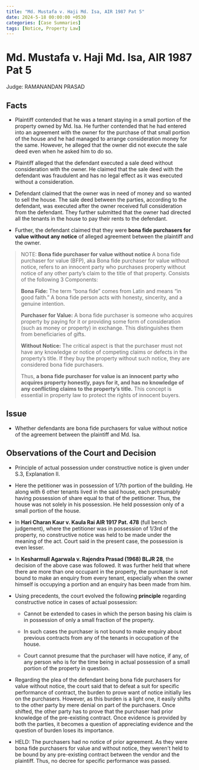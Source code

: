 ```yaml
---
title: "Md. Mustafa v. Haji Md. Isa, AIR 1987 Pat 5"
date: 2024-5-18 00:00:00 +0530
categories: [Case Summaries]
tags: [Notice, Property Law]
---
```


# Md. Mustafa v. Haji Md. Isa, AIR 1987 Pat 5

Judge: RAMANANDAN PRASAD

## Facts

* Plaintiff contended that he was a tenant staying in a small portion of the property owned by Md. Isa. He further contended that he had entered into an agreement with the owner for the purchase of that small portion of the house and he had managed to arrange consideration money for the same. However, he alleged that the owner did not execute the sale deed even when he asked him to do so.

* Plaintiff alleged that the defendant executed a sale deed without consideration with the owner. He claimed that the sale deed with the defendant was fraudulent and has no legal effect as it was executed without a consideration.

* Defendant claimed that the owner was in need of money and so wanted to sell the house. The sale deed between the parties, according to the defendant, was executed after the owner received full consideration from the defendant. They further submitted that the owner had directed all the tenants in the house to pay their rents to the defendant.

* Further, the defendant claimed that they were **bona fide purchasers for value without any notice** of alleged agreement between the plaintiff and the owner.

> NOTE: **Bona fide purchaser for value without notice**
> A bona fide purchaser for value (BFP), aka Bona fide purchaser for value without notice, refers to an innocent party who purchases property without notice of any other party’s claim to the title of that property. Consists of the following 3 Components:
>
> **Bona Fide:** The term “bona fide” comes from Latin and means “in good faith.” A bona fide person acts with honesty, sincerity, and a genuine intention.
>
> **Purchaser for Value:** A bona fide purchaser is someone who acquires property by paying for it or providing some form of consideration (such as money or property) in exchange. This distinguishes them from beneficiaries of gifts.
>
> **Without Notice:** The critical aspect is that the purchaser must not have any knowledge or notice of competing claims or defects in the property’s title. If they buy the property without such notice, they are considered bona fide purchasers.
>
> Thus, **a bona fide purchaser for value is an innocent party who acquires property honestly, pays for it, and has no knowledge of any conflicting claims to the property’s title.** This concept is essential in property law to protect the rights of innocent buyers.
>  

## Issue

* Whether defendants are bona fide purchasers for value without notice of the agreement between the plaintiff and Md. Isa.

## Observations of the Court and Decision

* Principle of actual possession under constructive notice is given under S.3, Explanation II.

* Here the petitioner was in possession of 1/7th portion of the building. He along with 6 other tenants lived in the said house, each presumably having possession of share equal to that of the petitioner. Thus, the house was not solely in his possession. He held possession only of a small portion of the house.

* In **Hari Charan Kaur v. Kaula Rai AIR 1917 Pat. 478** (full bench judgement), where the petitioner was in possession of 1/3rd of the property, no constructive notice was held to be made under the meaning of the act. Court said in the present case, the possession is even lesser.

* In **Kesharmull Agarwala v. Rajendra Prasad (1968) BLJR 28**, the decision of the above case was followed. It was further held that where there are more than one occupant in the property, the purchaser is not bound to make an enquiry from every tenant, especially when the owner himself is occupying a portion and an enquiry has been made from him.

* Using precedents, the court evolved the following **principle** regarding constructive notice in cases of actual possession:

   * Cannot be extended to cases in which the person basing his claim is in possession of only a small fraction of the property.
 
   * In such cases the purchaser is not bound to make enquiry about previous contracts from any of the tenants in occupation of the house.
 
   * Court cannot presume that the purchaser will have notice, if any, of any person who is for the time being in actual possession of a small portion of the property in question.

* Regarding the plea of the defendant being bona fide purchasers for value without notice, the court said that to defeat a suit for specific performance of contract, the burden to prove want of notice initially lies on the purchasers. However, as this burden is a light one, it easily shifts to the other party by mere denial on part of the purchasers. Once shifted, the other party has to prove that the purchaser had prior knowledge of the pre-existing contract. Once evidence is provided by both the parties, it becomes a question of appreciating evidence and the question of burden loses its importance.

* HELD: The purchasers had no notice of prior agreement. As they were bona fide purchasers for value and without notice, they weren't held to be bound by any pre-existing contract between the vendor and the plaintiff. Thus, no decree for specific performance was passed.
